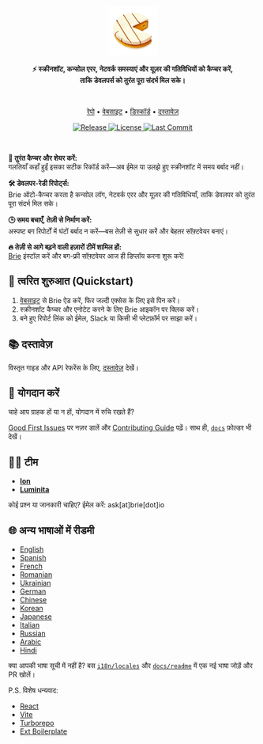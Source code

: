 <p align="center">
  <a href="https://go.brie.io/lp">
    <img src="https://github.com/briehq/.github/raw/main/profile/content/brie-icon-400x400.png" width="100px" alt="Brie - Capture bugs" />
  </a>
</p>

<p align="center">
  <strong>⚡️ स्क्रीनशॉट, कन्सोल एरर, नेटवर्क समस्याएं और यूज़र की गतिविधियों को कैप्चर करें,<br />ताकि डेवलपर्स को तुरंत पूरा संदर्भ मिल सके।</strong>
</p>

<br />

<p align="center">
   <a href="https://go.brie.io/github" target="_blank">रेपो</a> •
  <a href="https://go.brie.io/lp" target="_blank">वेबसाइट</a> •
  <a href="https://go.brie.io/discord" target="_blank">डिस्कॉर्ड</a> •
  <a href="https://go.brie.io/docs" target="_blank">दस्तावेज़</a>
</p>

<p align="center">
  <a href="https://github.com/briehq/brie-extension/actions/workflows/release.yml">
    <img src="https://github.com/briehq/brie-extension/actions/workflows/release.yml/badge.svg" alt="Release" />
  </a>
  <a href="https://github.com/briehq/brie-extension/blob/main/LICENSE.md">
    <img src="https://img.shields.io/github/license/briehq/brie-extension" alt="License" />
  </a>
  <a href="https://github.com/briehq/brie-extension/commits/main">
    <img src="https://img.shields.io/github/last-commit/briehq/brie-extension" alt="Last Commit" />
  </a>
</p>

<br />

**🚀 तुरंत कैप्चर और शेयर करें:**  
गलतियाँ कहाँ हुईं इसका सटीक रिकॉर्ड करें—अब ईमेल या उलझे हुए स्क्रीनशॉट में समय बर्बाद नहीं।

**🛠️ डेवलपर-रेडी रिपोर्ट्स:**  
Brie ऑटो-कैप्चर करता है कन्सोल लॉग, नेटवर्क एरर और यूज़र की गतिविधियाँ, ताकि डेवलपर को तुरंत पूरा संदर्भ मिल सके।

**🕒 समय बचाएँ, तेज़ी से निर्माण करें:**  
अस्पष्ट बग रिपोर्टों में घंटों बर्बाद न करें—बस तेज़ी से सुधार करें और बेहतर सॉफ़्टवेयर बनाएं।

**🔥 तेज़ी से आगे बढ़ने वाली हज़ारों टीमें शामिल हों:**  
[Brie](https://go.brie.io/lp) इंस्टॉल करें और बग-फ़्री सॉफ़्टवेयर आज ही डिप्लॉय करना शुरू करें!

## 💫 त्वरित शुरुआत (Quickstart)

1. [वेबसाइट](https://go.brie.io/lp) से Brie ऐड करें, फिर जल्दी एक्सेस के लिए इसे पिन करें।
2. स्क्रीनशॉट कैप्चर और एनोटेट करने के लिए Brie आइकॉन पर क्लिक करें।
3. बने हुए रिपोर्ट लिंक को ईमेल, Slack या किसी भी प्लेटफ़ॉर्म पर साझा करें।

## 📚 दस्तावेज़

विस्तृत गाइड और API रेफरेंस के लिए, [दस्तावेज़](https://go.brie.io/docs) देखें।

## 🤝 योगदान करें

चाहे आप ग्राहक हों या न हों, योगदान में रुचि रखते हैं?

[Good First Issues](https://github.com/briehq/brie-extension/labels/good%20first%20issue) पर नज़र डालें और [Contributing Guide](./docs/CONTRIBUTING.md) पढ़ें। साथ ही, [`docs`](./docs) फ़ोल्डर भी देखें।

## 👨‍💻 टीम

- <a href="https://x.com/intent/follow?screen_name=ionleu" target="_blank"><strong>Ion</strong></a>
- <a href="https://github.com/luminital" target="_blank"><strong>Luminita</strong></a>

कोई प्रश्न या जानकारी चाहिए? ईमेल करें: ask[at]brie[dot]io

## 🌐 अन्य भाषाओं में रीडमी

- [English](https://github.com/briehq/brie-extension)
- [Spanish](./docs/readme/es.md)
- [French](./docs/readme/fr.md)
- [Romanian](./docs/readme/ro.md)
- [Ukrainian](./docs/readme/ua.md)
- [German](./docs/readme/de.md)
- [Chinese](./docs/readme/zh-Hans.md)
- [Korean](./docs/readme/ko.md)
- [Japanese](./docs/readme/ja.md)
- [Italian](./docs/readme/it.md)
- [Russian](./docs/readme/ru.md)
- [Arabic](./docs/readme/ar.md)
- [Hindi](./docs/readme/hi.md)

क्या आपकी भाषा सूची में नहीं है? बस [`i18n/locales`](./packages/i18n/locales) और [`docs/readme`](./docs/readme) में एक नई भाषा जोड़ें और PR खोलें।

P.S. विशेष धन्यवाद:

- [React](https://github.com/facebook/react)
- [Vite](https://github.com/vitejs/vite)
- [Turborepo](https://github.com/vercel/turborepo)
- [Ext Boilerplate](https://github.com/Jonghakseo/chrome-extension-boilerplate-react-vite)
